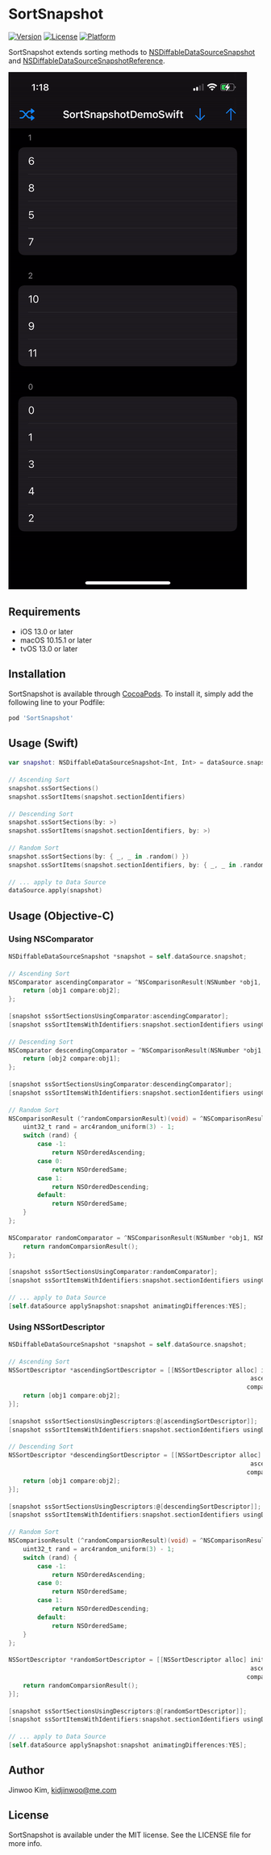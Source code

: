 # SortSnapshot
[![Version](https://img.shields.io/cocoapods/v/SortSnapshot.svg?style=flat)](https://cocoapods.org/pods/SortSnapshot)
[![License](https://img.shields.io/cocoapods/l/SortSnapshot.svg?style=flat)](https://cocoapods.org/pods/SortSnapshot)
[![Platform](https://img.shields.io/cocoapods/p/SortSnapshot.svg?style=flat)](https://cocoapods.org/pods/SortSnapshot)

SortSnapshot extends sorting methods to [NSDiffableDataSourceSnapshot](https://developer.apple.com/documentation/uikit/nsdiffabledatasourcesnapshot) and [NSDiffableDataSourceSnapshotReference](https://developer.apple.com/documentation/uikit/nsdiffabledatasourcesnapshotreference).

![](images/demo.gif)

## Requirements

- iOS 13.0 or later
- macOS 10.15.1 or later
- tvOS 13.0 or later

## Installation

SortSnapshot is available through [CocoaPods](https://cocoapods.org). To install
it, simply add the following line to your Podfile:

```ruby
pod 'SortSnapshot'
```

## Usage (Swift)

```swift
var snapshot: NSDiffableDataSourceSnapshot<Int, Int> = dataSource.snapshot()

// Ascending Sort
snapshot.ssSortSections()
snapshot.ssSortItems(snapshot.sectionIdentifiers)

// Descending Sort
snapshot.ssSortSections(by: >)
snapshot.ssSortItems(snapshot.sectionIdentifiers, by: >)

// Random Sort
snapshot.ssSortSections(by: { _, _ in .random() })
snapshot.ssSortItems(snapshot.sectionIdentifiers, by: { _, _ in .random() })

// ... apply to Data Source
dataSource.apply(snapshot)
```

## Usage (Objective-C)

### Using NSComparator

```objective-c
NSDiffableDataSourceSnapshot *snapshot = self.dataSource.snapshot;

// Ascending Sort
NSComparator ascendingComparator = ^NSComparisonResult(NSNumber *obj1, NSNumber *obj2) {
    return [obj1 compare:obj2];
};
    
[snapshot ssSortSectionsUsingComparator:ascendingComparator];
[snapshot ssSortItemsWithIdentifiers:snapshot.sectionIdentifiers usingComparator:ascendingComparator];

// Descending Sort
NSComparator descendingComparator = ^NSComparisonResult(NSNumber *obj1, NSNumber *obj2) {
    return [obj2 compare:obj1];
};
    
[snapshot ssSortSectionsUsingComparator:descendingComparator];
[snapshot ssSortItemsWithIdentifiers:snapshot.sectionIdentifiers usingComparator:descendingComparator];

// Random Sort
NSComparisonResult (^randomComparsionResult)(void) = ^NSComparisonResult{
    uint32_t rand = arc4random_uniform(3) - 1;
    switch (rand) {
        case -1:
            return NSOrderedAscending;
        case 0:
            return NSOrderedSame;
        case 1:
            return NSOrderedDescending;
        default:
            return NSOrderedSame;
    }
};

NSComparator randomComparator = ^NSComparisonResult(NSNumber *obj1, NSNumber *obj2) {
    return randomComparsionResult();
};
    
[snapshot ssSortSectionsUsingComparator:randomComparator];
[snapshot ssSortItemsWithIdentifiers:snapshot.sectionIdentifiers usingComparator:randomComparator];

// ... apply to Data Source
[self.dataSource applySnapshot:snapshot animatingDifferences:YES];
```

### Using NSSortDescriptor

```objective-c
NSDiffableDataSourceSnapshot *snapshot = self.dataSource.snapshot;

// Ascending Sort
NSSortDescriptor *ascendingSortDescriptor = [[NSSortDescriptor alloc] initWithKey:@"self"
                                                                   ascending:YES
                                                                  comparator:^NSComparisonResult(NSNumber *obj1, NSNumber *obj2) {
    return [obj1 compare:obj2];
}];
    
[snapshot ssSortSectionsUsingDescriptors:@[ascendingSortDescriptor]];
[snapshot ssSortItemsWithIdentifiers:snapshot.sectionIdentifiers usingDescriptors:@[ascendingSortDescriptor]];

// Descending Sort
NSSortDescriptor *descendingSortDescriptor = [[NSSortDescriptor alloc] initWithKey:@"self"
                                                                   ascending:NO
                                                                  comparator:^NSComparisonResult(NSNumber *obj1, NSNumber *obj2) {
    return [obj1 compare:obj2];
}];
    
[snapshot ssSortSectionsUsingDescriptors:@[descendingSortDescriptor]];
[snapshot ssSortItemsWithIdentifiers:snapshot.sectionIdentifiers usingDescriptors:@[descendingSortDescriptor]];

// Random Sort
NSComparisonResult (^randomComparsionResult)(void) = ^NSComparisonResult{
    uint32_t rand = arc4random_uniform(3) - 1;
    switch (rand) {
        case -1:
            return NSOrderedAscending;
        case 0:
            return NSOrderedSame;
        case 1:
            return NSOrderedDescending;
        default:
            return NSOrderedSame;
    }
};

NSSortDescriptor *randomSortDescriptor = [[NSSortDescriptor alloc] initWithKey:@"self"
                                                                   ascending:NO
                                                                  comparator:^NSComparisonResult(NSNumber *obj1, NSNumber *obj2) {
    return randomComparsionResult();
}];

[snapshot ssSortSectionsUsingDescriptors:@[randomSortDescriptor]];
[snapshot ssSortItemsWithIdentifiers:snapshot.sectionIdentifiers usingDescriptors:@[randomSortDescriptor]];

// ... apply to Data Source
[self.dataSource applySnapshot:snapshot animatingDifferences:YES];
```

## Author

Jinwoo Kim, kidjinwoo@me.com

## License

SortSnapshot is available under the MIT license. See the LICENSE file for more info.
